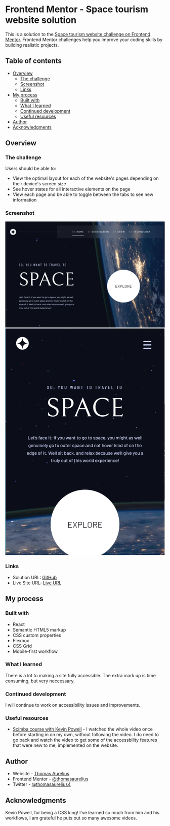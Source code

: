 # Frontend Mentor - Space tourism website solution

This is a solution to the [Space tourism website challenge on Frontend Mentor](https://www.frontendmentor.io/challenges/space-tourism-multipage-website-gRWj1URZ3). Frontend Mentor challenges help you improve your coding skills by building realistic projects.

## Table of contents

-  [Overview](#overview)
   -  [The challenge](#the-challenge)
   -  [Screenshot](#screenshot)
   -  [Links](#links)
-  [My process](#my-process)
   -  [Built with](#built-with)
   -  [What I learned](#what-i-learned)
   -  [Continued development](#continued-development)
   -  [Useful resources](#useful-resources)
-  [Author](#author)
-  [Acknowledgments](#acknowledgments)

## Overview

### The challenge

Users should be able to:

-  View the optimal layout for each of the website's pages depending on their device's screen size
-  See hover states for all interactive elements on the page
-  View each page and be able to toggle between the tabs to see new information

### Screenshot

![](.//fm_space_landscape.png)
![](.//fm_space_portrait.png)

### Links

-  Solution URL: [GitHub](https://github.com/ThomasAurelius/fm_react_space_tourism)
-  Live Site URL: [Live URL](https://thomasaurelius.github.io/fm_react_space_tourism/)

## My process

### Built with

-  React
-  Semantic HTML5 markup
-  CSS custom properties
-  Flexbox
-  CSS Grid
-  Mobile-first workflow

### What I learned

There is a lot to making a site fully accessible. The extra mark up is time consuming, but very neccessary.

### Continued development

I will continue to work on accessibility issues and improvements.

### Useful resources

-  [Scimba course with Kevin Powell](https://scrimba.com/learn/spacetravel) - I watched the whole video once before starting in on my own, without following the video. I do need to go back and watch the video to get some of the accessbility features that were new to me, implemented on the website.

## Author

-  Website - [Thomas Aurelius](https://thomasaurelius.com)
-  Frontend Mentor - [@thomasaurelius](https://www.frontendmentor.io/profile/thomasaurelius)
-  Twitter - [@thomasaurelius4](https://www.twitter.com/thomasaurelius4)

## Acknowledgments

Kevin Powell, for being a CSS king! I've learned so much from him and his workflows, I am grateful he puts out so many awesome videos.
